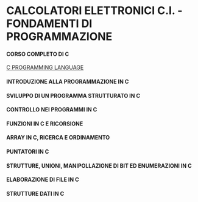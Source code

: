 # CALCOLATORI ELETTRONICI C.I. - FONDAMENTI DI PROGRAMMAZIONE

#### CORSO COMPLETO DI C
[C PROGRAMMING LANGUAGE](https://www.geeksforgeeks.org/c-programming-language/)

#### INTRODUZIONE ALLA PROGRAMMAZIONE IN C
#### SVILUPPO DI UN PROGRAMMA STRUTTURATO IN C
#### CONTROLLO NEI PROGRAMMI IN C
#### FUNZIONI IN C E RICORSIONE
#### ARRAY IN C, RICERCA E ORDINAMENTO
#### PUNTATORI IN C
#### STRUTTURE, UNIONI, MANIPOLLAZIONE DI BIT ED ENUMERAZIONI IN C
#### ELABORAZIONE DI FILE IN C
#### STRUTTURE DATI IN C

